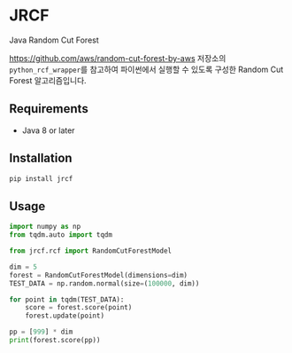 # JRCF

Java Random Cut Forest

https://github.com/aws/random-cut-forest-by-aws 저장소의 `python_rcf_wrapper`를 참고하여 파이썬에서 실행할 수 있도록 구성한 Random Cut Forest 알고리즘입니다.

## Requirements

- Java 8 or later

## Installation

```sh
pip install jrcf
```

## Usage

```python
import numpy as np
from tqdm.auto import tqdm

from jrcf.rcf import RandomCutForestModel

dim = 5
forest = RandomCutForestModel(dimensions=dim)
TEST_DATA = np.random.normal(size=(100000, dim))

for point in tqdm(TEST_DATA):
    score = forest.score(point)
    forest.update(point)

pp = [999] * dim
print(forest.score(pp))
```

